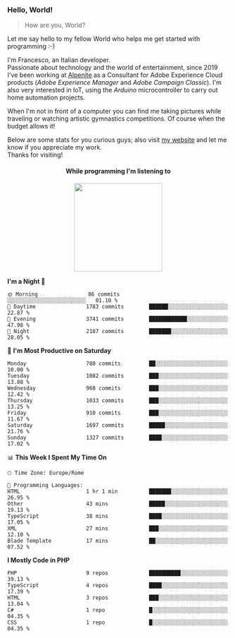 ### Hello, World!

> How are you, World?

Let me say hello to my fellow World who helps me get started with programming :-)

I'm Francesco, an Italian developer.  
Passionate about technology and the world of entertainment, since 2019 I've been working at [Alpenite](https://www.alpenite.com) as a Consultant for Adobe Experience Cloud products (*Adobe Experience Manager* and *Adobe Campaign Classic*). I'm also very interested in IoT, using the *Arduino* microcontroller to carry out home automation projects.

When I'm not in front of a computer you can find me taking pictures while traveling or watching artistic gymnastics competitions. Of course when the budget allows it!

Below are some stats for you curious guys; also visit [my website](https://www.francescorega.eu) and let me know if you appreciate my work.  
Thanks for visiting!

<div align="center">
  <h4>While programming I'm listening to</h4>
  <a href="https://apps.francescorega.eu/now-playing/11147232609" target="_blank"><img src="https://apps.francescorega.eu/now-playing/11147232609" width="200"></a>
</div>

<!--START_SECTION:waka-->
**I'm a Night 🦉** 

```text
🌞 Morning                86 commits          ░░░░░░░░░░░░░░░░░░░░░░░░░   01.10 % 
🌆 Daytime                1783 commits        ██████░░░░░░░░░░░░░░░░░░░   22.87 % 
🌃 Evening                3741 commits        ████████████░░░░░░░░░░░░░   47.98 % 
🌙 Night                  2187 commits        ███████░░░░░░░░░░░░░░░░░░   28.05 % 
```
📅 **I'm Most Productive on Saturday** 

```text
Monday                   780 commits         ██░░░░░░░░░░░░░░░░░░░░░░░   10.00 % 
Tuesday                  1082 commits        ███░░░░░░░░░░░░░░░░░░░░░░   13.88 % 
Wednesday                968 commits         ███░░░░░░░░░░░░░░░░░░░░░░   12.42 % 
Thursday                 1033 commits        ███░░░░░░░░░░░░░░░░░░░░░░   13.25 % 
Friday                   910 commits         ███░░░░░░░░░░░░░░░░░░░░░░   11.67 % 
Saturday                 1697 commits        █████░░░░░░░░░░░░░░░░░░░░   21.76 % 
Sunday                   1327 commits        ████░░░░░░░░░░░░░░░░░░░░░   17.02 % 
```


📊 **This Week I Spent My Time On** 

```text
🕑︎ Time Zone: Europe/Rome

💬 Programming Languages: 
HTML                     1 hr 1 min          ███████░░░░░░░░░░░░░░░░░░   26.95 % 
Other                    43 mins             █████░░░░░░░░░░░░░░░░░░░░   19.13 % 
TypeScript               38 mins             ████░░░░░░░░░░░░░░░░░░░░░   17.05 % 
XML                      27 mins             ███░░░░░░░░░░░░░░░░░░░░░░   12.10 % 
Blade Template           17 mins             ██░░░░░░░░░░░░░░░░░░░░░░░   07.52 % 
```

**I Mostly Code in PHP** 

```text
PHP                      9 repos             ██████████░░░░░░░░░░░░░░░   39.13 % 
TypeScript               4 repos             ████░░░░░░░░░░░░░░░░░░░░░   17.39 % 
HTML                     3 repos             ███░░░░░░░░░░░░░░░░░░░░░░   13.04 % 
C#                       1 repo              █░░░░░░░░░░░░░░░░░░░░░░░░   04.35 % 
CSS                      1 repo              █░░░░░░░░░░░░░░░░░░░░░░░░   04.35 % 
```




<!--END_SECTION:waka-->
